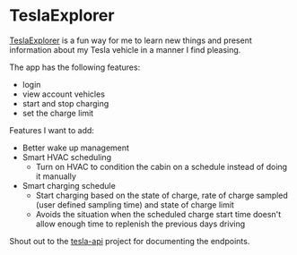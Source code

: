# TeslaExplorer
[TeslaExplorer](http://teslaexplorer.azurewebsites.net/) is a fun way for me to learn new things and present information about my Tesla vehicle in a manner I find pleasing.

The app has the following features:
* login
* view account vehicles
* start and stop charging
* set the charge limit

Features I want to add:
* Better wake up management
* Smart HVAC scheduling
  * Turn on HVAC to condition the cabin on a schedule instead of doing it manually
* Smart charging schedule
  * Start charging based on the state of charge, rate of charge sampled (user defined sampling time) and state of charge limit
  * Avoids the situation when the scheduled charge start time doesn't allow enough time to replenish the previous days driving


Shout out to the [tesla-api](https://github.com/timdorr/tesla-api) project for documenting the endpoints.
